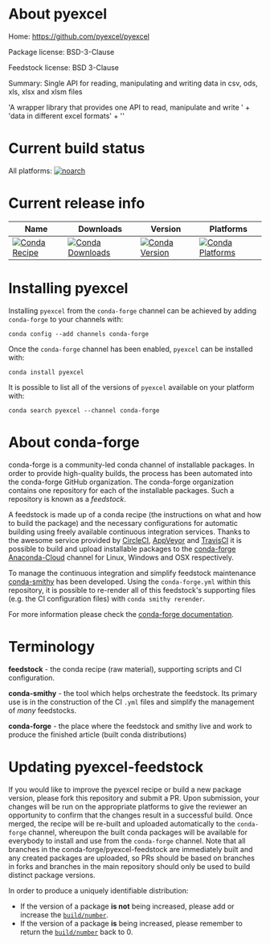 About pyexcel
=============

Home: https://github.com/pyexcel/pyexcel

Package license: BSD-3-Clause

Feedstock license: BSD 3-Clause

Summary: Single API for reading, manipulating and writing data in csv, ods, xls, xlsx and xlsm files

'A wrapper library that provides one API to read, manipulate and write ' +
'data in different excel formats' +
''


Current build status
====================

All platforms:
[![noarch](https://img.shields.io/circleci/project/github/conda-forge/pyexcel-feedstock/master.svg?label=noarch)](https://circleci.com/gh/conda-forge/pyexcel-feedstock)

Current release info
====================

| Name | Downloads | Version | Platforms |
| --- | --- | --- | --- |
| [![Conda Recipe](https://img.shields.io/badge/recipe-pyexcel-green.svg)](https://anaconda.org/conda-forge/pyexcel) | [![Conda Downloads](https://img.shields.io/conda/dn/conda-forge/pyexcel.svg)](https://anaconda.org/conda-forge/pyexcel) | [![Conda Version](https://img.shields.io/conda/vn/conda-forge/pyexcel.svg)](https://anaconda.org/conda-forge/pyexcel) | [![Conda Platforms](https://img.shields.io/conda/pn/conda-forge/pyexcel.svg)](https://anaconda.org/conda-forge/pyexcel) |

Installing pyexcel
==================

Installing `pyexcel` from the `conda-forge` channel can be achieved by adding `conda-forge` to your channels with:

```
conda config --add channels conda-forge
```

Once the `conda-forge` channel has been enabled, `pyexcel` can be installed with:

```
conda install pyexcel
```

It is possible to list all of the versions of `pyexcel` available on your platform with:

```
conda search pyexcel --channel conda-forge
```


About conda-forge
=================

conda-forge is a community-led conda channel of installable packages.
In order to provide high-quality builds, the process has been automated into the
conda-forge GitHub organization. The conda-forge organization contains one repository
for each of the installable packages. Such a repository is known as a *feedstock*.

A feedstock is made up of a conda recipe (the instructions on what and how to build
the package) and the necessary configurations for automatic building using freely
available continuous integration services. Thanks to the awesome service provided by
[CircleCI](https://circleci.com/), [AppVeyor](https://www.appveyor.com/)
and [TravisCI](https://travis-ci.org/) it is possible to build and upload installable
packages to the [conda-forge](https://anaconda.org/conda-forge)
[Anaconda-Cloud](https://anaconda.org/) channel for Linux, Windows and OSX respectively.

To manage the continuous integration and simplify feedstock maintenance
[conda-smithy](https://github.com/conda-forge/conda-smithy) has been developed.
Using the ``conda-forge.yml`` within this repository, it is possible to re-render all of
this feedstock's supporting files (e.g. the CI configuration files) with ``conda smithy rerender``.

For more information please check the [conda-forge documentation](https://conda-forge.org/docs/).

Terminology
===========

**feedstock** - the conda recipe (raw material), supporting scripts and CI configuration.

**conda-smithy** - the tool which helps orchestrate the feedstock.
                   Its primary use is in the construction of the CI ``.yml`` files
                   and simplify the management of *many* feedstocks.

**conda-forge** - the place where the feedstock and smithy live and work to
                  produce the finished article (built conda distributions)


Updating pyexcel-feedstock
==========================

If you would like to improve the pyexcel recipe or build a new
package version, please fork this repository and submit a PR. Upon submission,
your changes will be run on the appropriate platforms to give the reviewer an
opportunity to confirm that the changes result in a successful build. Once
merged, the recipe will be re-built and uploaded automatically to the
`conda-forge` channel, whereupon the built conda packages will be available for
everybody to install and use from the `conda-forge` channel.
Note that all branches in the conda-forge/pyexcel-feedstock are
immediately built and any created packages are uploaded, so PRs should be based
on branches in forks and branches in the main repository should only be used to
build distinct package versions.

In order to produce a uniquely identifiable distribution:
 * If the version of a package **is not** being increased, please add or increase
   the [``build/number``](https://conda.io/docs/user-guide/tasks/build-packages/define-metadata.html#build-number-and-string).
 * If the version of a package **is** being increased, please remember to return
   the [``build/number``](https://conda.io/docs/user-guide/tasks/build-packages/define-metadata.html#build-number-and-string)
   back to 0.
